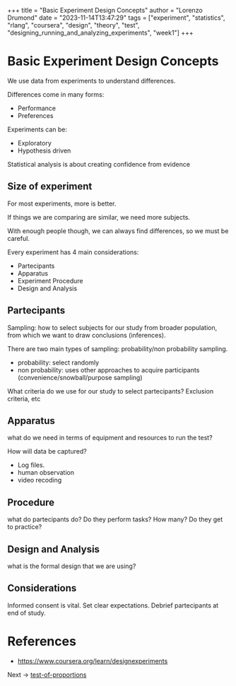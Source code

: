 +++
title = "Basic Experiment Design Concepts"
author = "Lorenzo Drumond"
date = "2023-11-14T13:47:29"
tags = ["experiment",  "statistics",  "rlang",  "coursera",  "design",  "theory",  "test",  "designing_running_and_analyzing_experiments",  "week1"]
+++


# Basic Experiment Design Concepts
We use data from experiments to understand differences.

Differences come in many forms:
- Performance
- Preferences

Experiments can be:
- Exploratory
- Hypothesis driven

Statistical analysis is about creating confidence from evidence


## Size of experiment

For most experiments, more is better.

If things we are comparing are similar, we need more subjects.

With enough people though, we can always find differences, so we must be careful.

Every experiment has 4 main considerations:
- Partecipants
- Apparatus
- Experiment Procedure
- Design and Analysis

## Partecipants
Sampling: how to select subjects for our study from broader population, from which we want to draw conclusions (inferences).

There are two main types of sampling: probability/non probability sampling.
- probability: select randomly
- non probability: uses other approaches to acquire participants (convenience/snowball/purpose sampling)

What criteria do we use for our study to select partecipants? Exclusion criteria, etc


## Apparatus

what do we need in terms of equipment and resources to run the test?

How will data be captured?
- Log files.
- human observation
- video recoding


## Procedure

what do partecipants do? Do they perform tasks? How many? Do they get to practice?


## Design and Analysis
what is the formal design that we are using?


## Considerations
Informed consent is vital. Set clear expectations. Debrief partecipants at end of study.

# References
- https://www.coursera.org/learn/designexperiments

Next -> [test-of-proportions](/wiki/test-of-proportions/)
